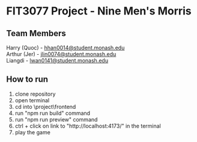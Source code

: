# FIT3077 Project - Nine Men's Morris

## Team Members
Harry (Quoc) - hhan0014@student.monash.edu\
Arthur (Jer) - jlin0074@student.monash.edu\
Liangdi - lwan0141@student.monash.edu

## How to run
1. clone repository
2. open terminal
3. cd into \project\frontend
4. run "npm run build" command
5. run "npm run preview" command
6. ctrl + click on link to "http://localhost:4173/" in the terminal
7. play the game
